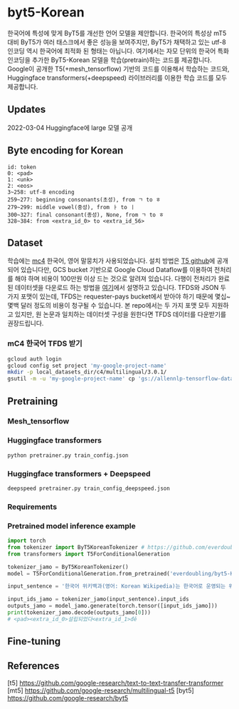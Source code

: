 # byt5-Korean
한국어에 특성에 맞게 ByT5를 개선한 언어 모델을 제안합니다. 
한국어의 특성상 mT5대비 ByT5가 여러 태스크에서 좋은 성능을 보여주지만, ByT5가 채택하고 있는 utf-8인코딩 역시 한국어에 최적화 된 형태는 아닙니다. 여기에서는 자모 단위의 한국어 특화 인코딩을 추가한 ByT5-Korean 모델을 학습(pretrain)하는 코드를 제공합니다.
Google이 공개한 T5(+mesh_tensorflow) 기반의 코드를 이용해서 학습하는 코드와, Huggingface transformers(+deepspeed) 라이브러리를 이용한 학습 코드를 모두 제공합니다.

## Updates
2022-03-04 Huggingface에 large 모델 공개

## Byte encoding for Korean
```text
id: token
0: <pad>
1: <unk>
2: <eos>
3~258: utf-8 encoding
259~277: beginning consonants(초성), from ㄱ to ㅎ
279~299: middle vowel(중성), from ㅏ to ㅣ
300~327: final consonant(종성), None, from ㄱ to ㅎ
328~384: from <extra_id_0> to <extra_id_56>
```

## Dataset
학습에는 [mc4](https://www.tensorflow.org/datasets/catalog/c4#c4multilingual_nights_stay) 한국어, 영어 말뭉치가 사용되었습니다. 설치 방법은 [T5 github](https://github.com/google-research/text-to-text-transfer-transformer)에 공개되어 있습니다만, GCS bucket 기반으로  Google Cloud Dataflow를 이용하여 전처리를 해야 하며 비용이 100만원 이상 드는 것으로 알려져 있습니다. 다행이 전처리가 완료된 데이터셋을 다운로드 하는 방법을 [여기](https://github.com/allenai/allennlp/discussions/5056)에서 설명하고 있습니다. TFDS와 JSON 두 가지 포맷이 있는데, TFDS는 requester-pays bucket에서 받아야 하기 때문에 몇십~몇백 달러 정도의 비용이 청구될 수 있습니다. 본 repo에서는 두 가지 포맷 모두 지원하고 있지만, 원 논문과 일치하는 데이터셋 구성을 원한다면 TFDS 데이터를 다운받기를 권장드립니다. 

### mC4 한국어 TFDS 받기
```sh
gcloud auth login
gcloud config set project 'my-google-project-name'
mkdir -p local_datasets_dir/c4/multilingual/3.0.1/
gsutil -m -u 'my-google-project-name' cp 'gs://allennlp-tensorflow-datasets/c4/multilingual/3.0.1/c4-ko*' local_datasets_dir/c4/multilingual/3.0.1/
```

## Pretraining

### Mesh_tensorflow

### Huggingface transformers
```sh
python pretrainer.py train_config.json
```

### Huggingface transformers + Deepspeed
```sh
deepspeed pretrainer.py train_config_deepspeed.json
```

### Requirements

### Pretrained model inference example
```python
import torch
from tokenizer import ByT5KoreanTokenizer # https://github.com/everdoubling/byt5-Korean
from transformers import T5ForConditionalGeneration

tokenizer_jamo = ByT5KoreanTokenizer()
model = T5ForConditionalGeneration.from_pretrained('everdoubling/byt5-Korean-large')

input_sentence = '한국어 위키백과(영어: Korean Wikipedia)는 한국어로 운영되는 위키백과의 다언어판 가운데 하나로서, 2002년 10월 11일에 <extra_id_0>. 또한 현재 한국어 위키백과에는 넘겨주기, 토론, 그림 등 페이지로 불리는 모든 문서를 포함하면 총 2,629,860개가 <extra_id_1>되어 있으며, 넘겨주기를 포함한 일반 문서 수는 1,278,560개,[1] 그중 넘겨주기, 막다른 문서를 제외한 일반 문서 수는 573,149개이다.'

input_ids_jamo = tokenizer_jamo(input_sentence).input_ids
outputs_jamo = model_jamo.generate(torch.tensor([input_ids_jamo]))
print(tokenizer_jamo.decode(outputs_jamo[0]))
# <pad><extra_id_0>설립되었다<extra_id_1>đě
```

## Fine-tuning


## References

[t5] https://github.com/google-research/text-to-text-transfer-transformer
[mt5] https://github.com/google-research/multilingual-t5
[byt5] https://github.com/google-research/byt5
